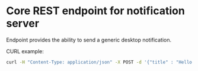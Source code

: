 # Core REST endpoint for notification server

Endpoint provides the ability to send a generic desktop notification.

CURL example:
```bash
curl -H "Content-Type: application/json" -X POST -d '{"title" : "Hello world!","message" : "Sandwiches"}' http://localhost:38866/notification
```
